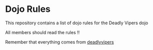 Dojo Rules
==========

This repository contains a list of dojo rules for the Deadly Vipers dojo

All members should read the rules !!

Remember that everything comes from [deadlyvipers](https://github.com/deadlyvipers)
